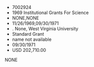 * 7002924
* 1969 Institutional Grants For Science
* NONE,NONE
* 11/26/1969,09/30/1971
* . None, West Virginia University
* Standard Grant
* name not available
* 09/30/1971
* USD 202,710.00

NONE